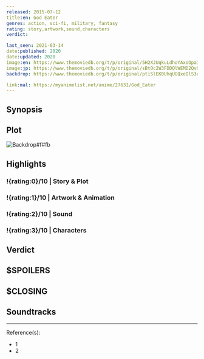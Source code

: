 ```yaml
---
released: 2015-07-12
title:en: God Eater
genres: action, sci-fi, military, fantasy
rating: story,artwork,sound,characters
verdict:

last_seen: 2021-03-14
date:published: 2020
date:updated: 2020
image:en: https://www.themoviedb.org/t/p/original/5H2XJUqkuLdhoYAxUOpa3NYLo8T.jpg
image:jp: https://www.themoviedb.org/t/p/original/sBtOc2W3FDDQlWEMD2QvGc6hUDU.jpg
backdrop: https://www.themoviedb.org/t/p/original/ptiSlEK0UhqUGQxeOlS3rn5FBSn.jpg

link:mal: https://myanimelist.net/anime/27631/God_Eater
---
```



## Synopsis

## Plot

![Backdrop#f#fb](https://www.themoviedb.org/t/p/original/oHiyfDq9OMiyQcUJ8fdPJEwA4rR.jpg "Source: TMDB")

## Highlights

### !{rating:0}/10 | Story & Plot

### !{rating:1}/10 | Artwork & Animation

### !{rating:2}/10 | Sound

### !{rating:3}/10 | Characters

## Verdict

## $SPOILERS

## $CLOSING

## Soundtracks

***
Reference(s):

- 1
- 2
